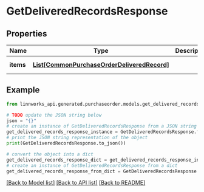 # GetDeliveredRecordsResponse


## Properties

Name | Type | Description | Notes
------------ | ------------- | ------------- | -------------
**items** | [**List[CommonPurchaseOrderDeliveredRecord]**](CommonPurchaseOrderDeliveredRecord.md) |  | [optional] [readonly] 

## Example

```python
from linnworks_api.generated.purchaseorder.models.get_delivered_records_response import GetDeliveredRecordsResponse

# TODO update the JSON string below
json = "{}"
# create an instance of GetDeliveredRecordsResponse from a JSON string
get_delivered_records_response_instance = GetDeliveredRecordsResponse.from_json(json)
# print the JSON string representation of the object
print(GetDeliveredRecordsResponse.to_json())

# convert the object into a dict
get_delivered_records_response_dict = get_delivered_records_response_instance.to_dict()
# create an instance of GetDeliveredRecordsResponse from a dict
get_delivered_records_response_from_dict = GetDeliveredRecordsResponse.from_dict(get_delivered_records_response_dict)
```
[[Back to Model list]](../README.md#documentation-for-models) [[Back to API list]](../README.md#documentation-for-api-endpoints) [[Back to README]](../README.md)


